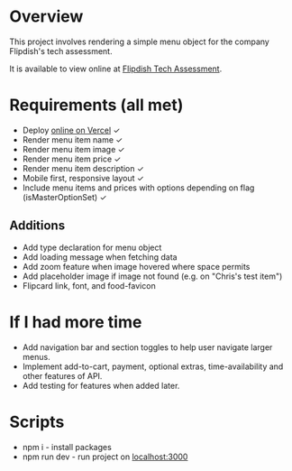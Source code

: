 # Overview

This project involves rendering a simple menu object for the company Flipdish's tech assessment.

It is available to view online at [Flipdish Tech Assessment](https://flipdish-tech-assessment.vercel.app/).

# Requirements (all met)

- Deploy [online on Vercel](https://flipdish-tech-assessment.vercel.app/) ✓ 
- Render menu item name ✓ 
- Render menu item image ✓ 
- Render menu item price ✓ 
- Render menu item description ✓ 
- Mobile first, responsive layout ✓ 
- Include menu items and prices with options depending on flag (isMasterOptionSet) ✓ 

## Additions

- Add type declaration for menu object
- Add loading message when fetching data
- Add zoom feature when image hovered where space permits
- Add placeholder image if image not found (e.g. on "Chris's test item")
- Flipcard link, font, and food-favicon

# If I had more time

- Add navigation bar and section toggles to help user navigate larger menus.
- Implement add-to-cart, payment, optional extras, time-availability and other features of API.
- Add testing for features when added later.

# Scripts

- npm i - install packages
- npm run dev - run project on [localhost:3000](http://localhost:3000/)
